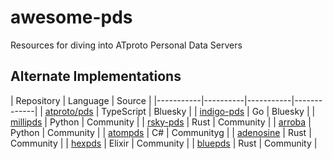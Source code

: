 # awesome-pds
Resources for diving into ATproto Personal Data Servers

## Alternate Implementations
| Repository | Language | Source |
|-----------|----------|-----------|-------------|
| [atproto/pds](https://github.com/bluesky-social/atproto/tree/main/packages/pds) | TypeScript | Bluesky |
| [indigo-pds](https://github.com/bluesky-social/indigo/tree/main/pds) | Go | Bluesky |
| [millipds](https://github.com/DavidBuchanan314/millipds) | Python | Community |
| [rsky-pds](https://github.com/blacksky-algorithms/rsky/tree/main/rsky-pds) | Rust | Community |
| [arroba](https://github.com/snarfed/arroba) | Python | Community |
| [atompds](https://github.com/PassiveModding/atompds) | C# | Communityg |
| [adenosine](https://gitlab.com/bnewbold/adenosine/) | Rust | Community |
| [hexpds](https://github.com/mekaem/hexpds) | Elixir | Community |
| [bluepds](https://github.com/DrChat/bluepds) | Rust | Community |
